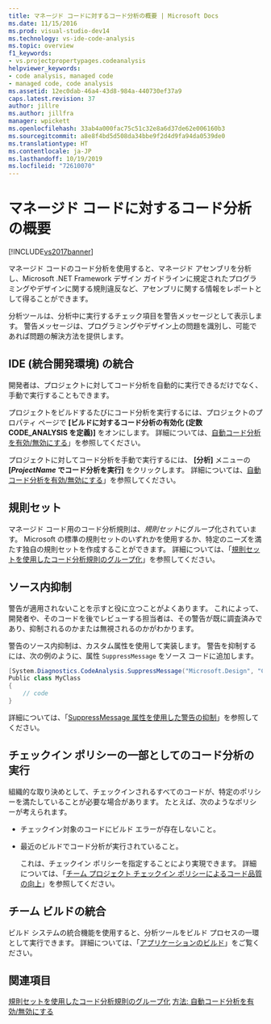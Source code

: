 ```yaml
---
title: マネージド コードに対するコード分析の概要 | Microsoft Docs
ms.date: 11/15/2016
ms.prod: visual-studio-dev14
ms.technology: vs-ide-code-analysis
ms.topic: overview
f1_keywords:
- vs.projectpropertypages.codeanalysis
helpviewer_keywords:
- code analysis, managed code
- managed code, code analysis
ms.assetid: 12ec0dab-46a4-43d8-984a-440730ef37a9
caps.latest.revision: 37
author: jillre
ms.author: jillfra
manager: wpickett
ms.openlocfilehash: 33ab4a000fac75c51c32e8a6d37de62e006160b3
ms.sourcegitcommit: a8e8f4bd5d508da34bbe9f2d4d9fa94da0539de0
ms.translationtype: HT
ms.contentlocale: ja-JP
ms.lasthandoff: 10/19/2019
ms.locfileid: "72610070"
---
```

# <a name="code-analysis-for-managed-code-overview"></a>マネージド コードに対するコード分析の概要
[!INCLUDE[vs2017banner](../includes/vs2017banner.md)]

マネージド コードのコード分析を使用すると、マネージド アセンブリを分析し、Microsoft .NET Framework デザイン ガイドラインに規定されたプログラミングやデザインに関する規則違反など、アセンブリに関する情報をレポートとして得ることができます。

 分析ツールは、分析中に実行するチェック項目を警告メッセージとして表示します。 警告メッセージは、プログラミングやデザイン上の問題を識別し、可能であれば問題の解決方法を提供します。

## <a name="ide-integrated-development-environment-integration"></a>IDE (統合開発環境) の統合
 開発者は、プロジェクトに対してコード分析を自動的に実行できるだけでなく、手動で実行することもできます。

 プロジェクトをビルドするたびにコード分析を実行するには、プロジェクトのプロパティ ページで **[ビルドに対するコード分析の有効化 (定数 CODE_ANALYSIS を定義)]** をオンにします。 詳細については、[自動コード分析を有効/無効にする](../code-quality/how-to-enable-and-disable-automatic-code-analysis-for-managed-code.md)」を参照してください。

 プロジェクトに対してコード分析を手動で実行するには、 **[分析]** メニューの **[_ProjectName_ でコード分析を実行]** をクリックします。 詳細については、[自動コード分析を有効/無効にする](../code-quality/how-to-enable-and-disable-automatic-code-analysis-for-managed-code.md)」を参照してください。

## <a name="rule-sets"></a>規則セット
 マネージド コード用のコード分析規則は、*規則セット*にグループ化されています。 Microsoft の標準の規則セットのいずれかを使用するか、特定のニーズを満たす独自の規則セットを作成することができます。 詳細については、「[規則セットを使用したコード分析規則のグループ化](../code-quality/using-rule-sets-to-group-code-analysis-rules.md)」を参照してください。

## <a name="in-source-suppression"></a>ソース内抑制
 警告が適用されないことを示すと役に立つことがよくあります。 これによって、開発者や、そのコードを後でレビューする担当者は、その警告が既に調査済みであり、抑制されるのかまたは無視されるのかがわかります。

 警告のソース内抑制は、カスタム属性を使用して実装します。 警告を抑制するには、次の例のように、属性 `SuppressMessage` をソース コードに追加します。

 ```csharp
 [System.Diagnostics.CodeAnalysis.SuppressMessage("Microsoft.Design", "CA1039:ListsAreStrongTyped")]
 Public class MyClass
 {
     // code
 }
 ```

 詳細については、「[SuppressMessage 属性を使用した警告の抑制](../code-quality/suppress-warnings-by-using-the-suppressmessage-attribute.md)」を参照してください。

## <a name="run-code-analysis-as-part-of-check-in-policy"></a>チェックイン ポリシーの一部としてのコード分析の実行
 組織的な取り決めとして、チェックインされるすべてのコードが、特定のポリシーを満たしていることが必要な場合があります。 たとえば、次のようなポリシーが考えられます。

- チェックイン対象のコードにビルド エラーが存在しないこと。

- 最近のビルドでコード分析が実行されていること。

  これは、チェックイン ポリシーを指定することにより実現できます。 詳細については、「[チーム プロジェクト チェックイン ポリシーによるコード品質の向上](../code-quality/enhancing-code-quality-with-team-project-check-in-policies.md)」を参照してください。

## <a name="team-build-integration"></a>チーム ビルドの統合
 ビルド システムの統合機能を使用すると、分析ツールをビルド プロセスの一環として実行できます。 詳細については、「[アプリケーションのビルド](/azure/devops/pipelines/index)」をご覧ください。

## <a name="see-also"></a>関連項目
 [規則セットを使用したコード分析規則のグループ化](../code-quality/using-rule-sets-to-group-code-analysis-rules.md) [方法: 自動コード分析を有効/無効にする](../code-quality/how-to-enable-and-disable-automatic-code-analysis-for-managed-code.md)
